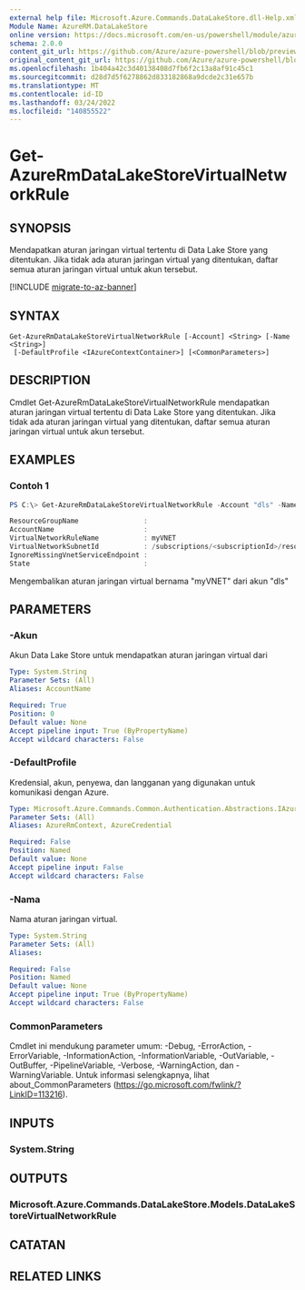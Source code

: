 ```yaml
---
external help file: Microsoft.Azure.Commands.DataLakeStore.dll-Help.xml
Module Name: AzureRM.DataLakeStore
online version: https://docs.microsoft.com/en-us/powershell/module/azurerm.datalakestore/get-azurermdatalakestorevirtualnetworkrule
schema: 2.0.0
content_git_url: https://github.com/Azure/azure-powershell/blob/preview/src/ResourceManager/DataLakeStore/Commands.DataLakeStore/help/Get-AzureRmDataLakeStoreVirtualNetworkRule.md
original_content_git_url: https://github.com/Azure/azure-powershell/blob/preview/src/ResourceManager/DataLakeStore/Commands.DataLakeStore/help/Get-AzureRmDataLakeStoreVirtualNetworkRule.md
ms.openlocfilehash: 1b404a42c3d40138408d7fb6f2c13a8af91c45c1
ms.sourcegitcommit: d28d7d5f6278862d833182868a9dcde2c31e657b
ms.translationtype: MT
ms.contentlocale: id-ID
ms.lasthandoff: 03/24/2022
ms.locfileid: "140855522"
---
```

# Get-AzureRmDataLakeStoreVirtualNetworkRule

## SYNOPSIS
Mendapatkan aturan jaringan virtual tertentu di Data Lake Store yang ditentukan.
Jika tidak ada aturan jaringan virtual yang ditentukan, daftar semua aturan jaringan virtual untuk akun tersebut.

[!INCLUDE [migrate-to-az-banner](../../includes/migrate-to-az-banner.md)]

## SYNTAX

```
Get-AzureRmDataLakeStoreVirtualNetworkRule [-Account] <String> [-Name <String>]
 [-DefaultProfile <IAzureContextContainer>] [<CommonParameters>]
```

## DESCRIPTION
Cmdlet Get-AzureRmDataLakeStoreVirtualNetworkRule mendapatkan aturan jaringan virtual tertentu di Data Lake Store yang ditentukan.
Jika tidak ada aturan jaringan virtual yang ditentukan, daftar semua aturan jaringan virtual untuk akun tersebut.

## EXAMPLES

### Contoh 1
```powershell
PS C:\> Get-AzureRmDataLakeStoreVirtualNetworkRule -Account "dls" -Name "myVNET"

ResourceGroupName                :
AccountName                      :
VirtualNetworkRuleName           : myVNET
VirtualNetworkSubnetId           : /subscriptions/<subscriptionId>/resourceGroups/<resourceGroup>/providers/Microsoft.Network/virtualNetworks/myVNET/subnets/testId
IgnoreMissingVnetServiceEndpoint :
State                            :
```

Mengembalikan aturan jaringan virtual bernama "myVNET" dari akun "dls"

## PARAMETERS

### -Akun
Akun Data Lake Store untuk mendapatkan aturan jaringan virtual dari

```yaml
Type: System.String
Parameter Sets: (All)
Aliases: AccountName

Required: True
Position: 0
Default value: None
Accept pipeline input: True (ByPropertyName)
Accept wildcard characters: False
```

### -DefaultProfile
Kredensial, akun, penyewa, dan langganan yang digunakan untuk komunikasi dengan Azure.

```yaml
Type: Microsoft.Azure.Commands.Common.Authentication.Abstractions.IAzureContextContainer
Parameter Sets: (All)
Aliases: AzureRmContext, AzureCredential

Required: False
Position: Named
Default value: None
Accept pipeline input: False
Accept wildcard characters: False
```

### -Nama
Nama aturan jaringan virtual.

```yaml
Type: System.String
Parameter Sets: (All)
Aliases:

Required: False
Position: Named
Default value: None
Accept pipeline input: True (ByPropertyName)
Accept wildcard characters: False
```

### CommonParameters
Cmdlet ini mendukung parameter umum: -Debug, -ErrorAction, -ErrorVariable, -InformationAction, -InformationVariable, -OutVariable, -OutBuffer, -PipelineVariable, -Verbose, -WarningAction, dan -WarningVariable. Untuk informasi selengkapnya, lihat about_CommonParameters (https://go.microsoft.com/fwlink/?LinkID=113216).

## INPUTS

### System.String

## OUTPUTS

### Microsoft.Azure.Commands.DataLakeStore.Models.DataLakeStoreVirtualNetworkRule

## CATATAN

## RELATED LINKS
